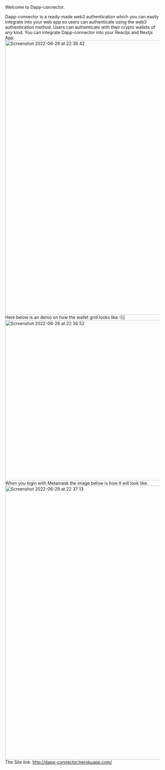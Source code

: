 Welcome to Dapp-connector. 

Dapp-connector is a ready-made web3 authentication which you can easily integrate into your web app so users can authenticate using the web3 authentication method. Users can authenticate with their crypto wallets of any kind. You can integrate Dapp-connector into your Reactjs and Nextjs App.<img width="890" alt="Screenshot 2022-06-29 at 22 36 42" src="https://user-images.githubusercontent.com/72390202/177058175-5c503e27-5416-4418-a82f-c879d40386e4.png">
Here below is an demo on how the wallet grid looks like.👇🏽
<img width="520" alt="Screenshot 2022-06-29 at 22 36 52" src="https://user-images.githubusercontent.com/72390202/177058199-b9bf4a0a-1d74-46f1-8ffe-3d4c3456191d.png">
When you login with Metamask the image below is how it will look like.
<img width="888" alt="Screenshot 2022-06-29 at 22 37 13" src="https://user-images.githubusercontent.com/72390202/177058228-d0051b2e-dc16-4375-8307-d568f95e69a4.png">
The Site link: http://dapp-connector.herokuapp.com/

